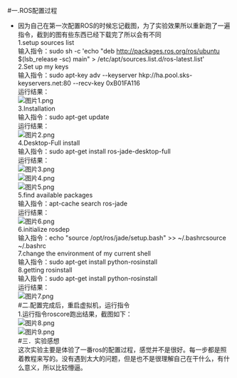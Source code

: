 #一.ROS配置过程   
* 因为自己在第一次配置ROS的时候忘记截图，为了实验效果所以重新跑了一遍指令，截到的图有些东西已经下载完了所以会有不同   
1.setup sources list   
输入指令：sudo sh -c 'echo "deb http://packages.ros.org/ros/ubuntu $(lsb_release -sc) main" > /etc/apt/sources.list.d/ros-latest.list'   
2.Set up my keys   
输入指令：sudo apt-key adv --keyserver hkp://ha.pool.sks-keyservers.net:80 --recv-key 0xB01FA116   
运行结果：   
![图片1.png](https://ooo.0o0.ooo/2016/11/11/58256bfa9e71b.png)     
3.Installation   
输入指令：sudo apt-get update   
运行结果：   
![图片2.png](https://ooo.0o0.ooo/2016/11/11/58256c2fb8ae0.png)       
4.Desktop-Full install   
输入指令：sudo apt-get install ros-jade-desktop-full   
运行结果：   
![图片3.png](https://ooo.0o0.ooo/2016/11/11/58256c2fc4ee5.png)   
![图片4.png](https://ooo.0o0.ooo/2016/11/11/58256c2fc7b84.png)   
![图片5.png](https://ooo.0o0.ooo/2016/11/11/58256c2fecd0a.png)     
5.find available packages   
输入指令：apt-cache search ros-jade   
运行结果：   
![图片6.png](https://ooo.0o0.ooo/2016/11/11/58256c30eefa3.png)   
6.initialize rosdep   
输入指令：echo "source /opt/ros/jade/setup.bash" >> ~/.bashrcsource ~/.bashrc   
7.change the environment of my current shell   
输入指令：sudo apt-get install python-rosinstall   
8.getting rosinstall   
输入指令：sudo apt-get install python-rosinstall   
运行结果：   
![图片7.png](https://ooo.0o0.ooo/2016/11/11/58256c2fd3f11.png)   
#二.配置完成后，重启虚拟机，运行指令   
 1.运行指令roscore跑出结果，截图如下：   
![图片8.png](https://ooo.0o0.ooo/2016/11/11/58256c2fe02d1.png)   
![图片9.png](https://ooo.0o0.ooo/2016/11/11/58256c2fec2ea.png)   
#三．实验感想   
这次实验主要是体验了一番ros的配置过程，感觉并不是很好。每一步都是照着教程来写的。没有遇到太大的问题，但是也不是很理解自己在干什么，有什么意义，所以比较懵逼。   
